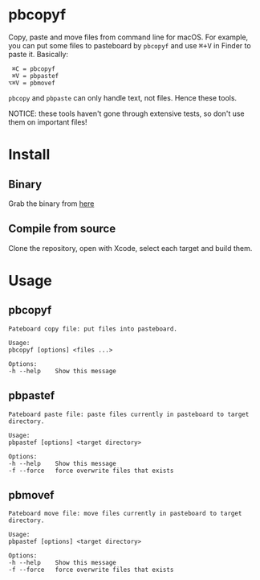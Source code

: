 #  pbcopyf

Copy, paste and move files from command line for macOS. For example, you can put some files to
pasteboard by `pbcopyf` and use <kbd>⌘+V</kbd> in Finder to paste it. Basically:
```
 ⌘C = pbcopyf
 ⌘V = pbpastef
⌥⌘V = pbmovef
```

`pbcopy` and `pbpaste` can only handle text, not files. Hence these tools.

NOTICE: these tools haven't gone through extensive tests, so don't use them on important files!

# Install

## Binary

Grab the binary from [here](https://github.com/casouri/pbcopyf/releases)

## Compile from source

Clone the repository, open with Xcode, select each target and build them.

# Usage

## pbcopyf
```
Pateboard copy file: put files into pasteboard.

Usage:
pbcopyf [options] <files ...>

Options:
-h --help    Show this message
```

## pbpastef
```
Pateboard paste file: paste files currently in pasteboard to target directory.

Usage:
pbpastef [options] <target directory>

Options:
-h --help    Show this message
-f --force   force overwrite files that exists
```

## pbmovef
```
Pateboard move file: move files currently in pasteboard to target directory.

Usage:
pbpastef [options] <target directory>

Options:
-h --help    Show this message
-f --force   force overwrite files that exists
```

